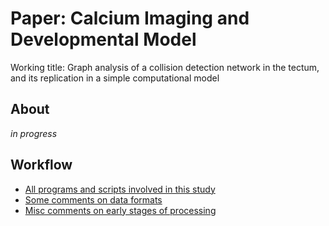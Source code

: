Paper: Calcium Imaging and Developmental Model
==============================================

Working title: Graph analysis of a collision detection network in the tectum, and its replication in a simple computational model

## About

_in progress_

## Workflow

* [All programs and scripts involved in this study](Description_programs.md)
* [Some comments on data formats](Description_data.md)
* [Misc comments on early stages of processing](Description_misc.md)


